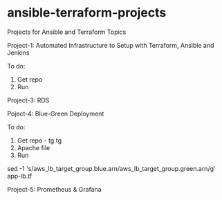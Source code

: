 # ansible-terraform-projects
Projects for Ansible and Terraform Topics



Project-1: Automated Infrastructure to Setup with Terraform, Ansible and Jenkins

To do:
1. Get repo
2. Run

Project-3: RDS

Poject-4: Blue-Green Deployment

To do: 
1. Get repo - tg.tg
2. Apache file
3. Run

sed -1 's/aws_lb_target_group.blue.arn/aws_lb_target_group.green.arn/g' app-lb.tf

Project-5: Prometheus & Grafana